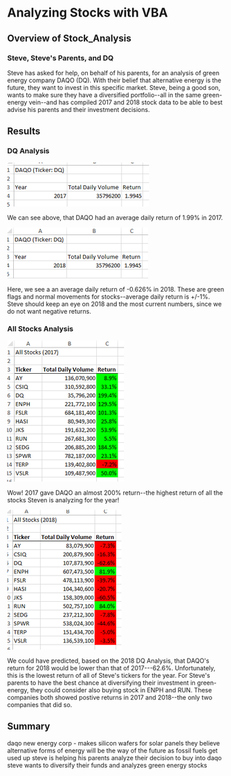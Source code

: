 # Analyzing Stocks with VBA
## Overview of Stock_Analysis
### Steve, Steve's Parents, and DQ
Steve has asked for help, on behalf of his parents, for an analysis of green energy company DAQO (DQ). With their belief that alternative energy is the future, they want to invest in this specific market. Steve, being a good son, wants to make sure they have a diversified portfolio--all in the same green-energy vein--and has compiled 2017 and 2018 stock data to be able to best advise his parents and their investment decisions.
## Results
### DQ Analysis
![DQ_Analysis_2017](DQ_Analysis_2017.PNG) 

We can see above, that DAQO had an average daily return of 1.99% in 2017.

![DQ_Analysis_2018](DQ_Analysis_2018.PNG)

Here, we see a an average daily return of -0.626% in 2018.
These are green flags and normal movements for stocks--average daily return is +/-1%. Steve should keep an eye on 2018 and the most current numbers, since we do not want negative returns.
### All Stocks Analysis
![All_Stocks_2017](All_Stocks_2017.PNG)

Wow! 2017 gave DAQO an almost 200% return--the highest return of all the stocks Steven is analyzing for the year! 

![All_Stocks_2018](All_Stocks_2018.PNG)

We could have predicted, based on the 2018 DQ Analysis, that DAQO's return for 2018 would be lower than that of 2017---62.6%. Unfortunately, this is the lowest return of all of Steve's tickers for the year. For Steve's parents to have the best chance at diversifying their investment in green-energy, they could consider also buying stock in ENPH and RUN. These companies both showed postive returns in 2017 and 2018--the only two companies that did so.
## Summary
daqo new energy corp - makes silicon wafers for solar panels
they believe alternative forms of energy will be the way of the future as fossil fuels get used up
steve is helping his parents analyze their decision to buy into daqo
steve wants to diversify their funds and analyzes green energy stocks

